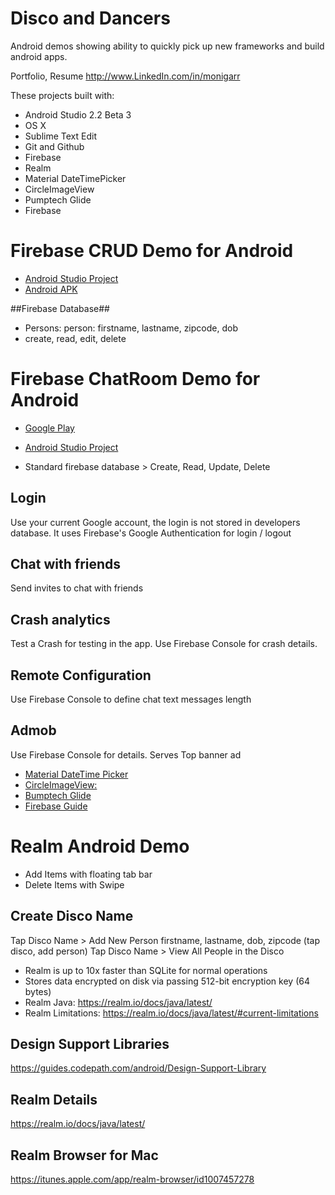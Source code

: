 # Disco and Dancers

Android demos showing ability to quickly pick up new frameworks and build android apps.

Portfolio, Resume http://www.LinkedIn.com/in/monigarr

These projects built with:
- Android Studio 2.2 Beta 3
- OS X
- Sublime Text Edit
- Git and Github
- Firebase
- Realm
- Material DateTimePicker
- CircleImageView
- Pumptech Glide
- Firebase

# Firebase CRUD Demo for Android #
- [Android Studio Project](https://github.com/monigarr/DiscoDancers/tree/master/FirebaseDemo/CRUDDemo)
- [Android APK](https://github.com/monigarr/DiscoDancers/blob/master/FirebaseDemo/CRUDDemo/app-debug.apk)

##Firebase Database##
- Persons: person: firstname, lastname, zipcode, dob
- create, read, edit, delete


# Firebase ChatRoom Demo for Android #

- [Google Play](https://play.google.com/store/apps/details?id=com.monigarr.MoniGarrChatDemo)
- [Android Studio Project](https://github.com/monigarr/DiscoDancers/tree/master/FirebaseDemo/MoniGarrChatDemo) 

- Standard firebase database > Create, Read, Update, Delete


## Login
Use your current Google account, the login is not stored in developers database. It uses Firebase's Google Authentication for login / logout

## Chat with friends
Send invites to chat with friends

## Crash analytics
Test a Crash for testing in the app.
Use Firebase Console for crash details.

## Remote Configuration 
Use Firebase Console to define chat text messages length

## Admob
Use Firebase Console for details.
Serves Top banner ad


- [Material DateTime Picker](https://github.com/wdullaer/MaterialDateTimePicker)
- [CircleImageView:](https://github.com/hdodenhof/CircleImageView)
- [Bumptech Glide](https://github.com/ersin-ertan/GlideExamples)
- [Firebase Guide](https://firebase.google.com/docs/android/setup)

 
# Realm Android Demo #

- Add Items with floating tab bar
- Delete Items with Swipe

## Create Disco Name
Tap Disco Name > Add New Person firstname, lastname, dob, zipcode (tap disco, add person)
Tap Disco Name > View All People in the Disco

- Realm is up to 10x faster than SQLite for normal operations
- Stores data encrypted on disk via passing 512-bit encryption key (64 bytes)
- Realm Java: https://realm.io/docs/java/latest/
- Realm Limitations: https://realm.io/docs/java/latest/#current-limitations


## Design Support Libraries 
https://guides.codepath.com/android/Design-Support-Library

## Realm Details
https://realm.io/docs/java/latest/

## Realm Browser for Mac
https://itunes.apple.com/app/realm-browser/id1007457278

